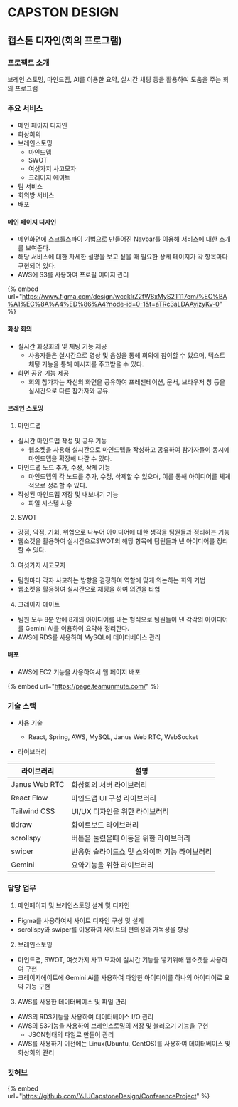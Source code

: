 # CAPSTON DESIGN

## 캡스톤 디자인(회의 프로그램)

### 프로젝트 소개

브레인 스토밍, 마인드맵, AI를 이용한 요약, 실시간 채팅 등을 활용하여 도움을    주는 회의 프로그램



### 주요 서비스

* 메인 페이지 디자인
* 화상회의
* 브레인스토밍
  * 마인드맵
  * SWOT
  * 여섯가지 사고모자
  * 크레이지 에이트
* 팀 서비스
* 회의방 서비스
* 배포



#### 메인 페이지 디자인

* 메인화면에 스크롤스파이 기법으로 만들어진 Navbar를 이용해 서비스에 대한 소개를 보여준다.
* 해당 서비스에 대한 자세한 설명을 보고 싶을 때 필요한 상세 페이지가 각 항목마다 구현되어 있다.
* AWS에 S3를 사용하여 프로필 이미지 관리

{% embed url="https://www.figma.com/design/wcckIrZ2fW8xMyS2T117em/%EC%BA%A1%EC%8A%A4%ED%86%A4?node-id=0-1&t=aTRc3aLDAAyizyKv-0" %}



#### 화상 회의

* 실시간 화상회의 및 채팅 기능 제공
  * 사용자들은 실시간으로 영상 및 음성을 통해 회의에 참여할 수 있으며, 텍스트 채팅 기능을 통해 메시지를 주고받을 수 있다.
* 화면 공유 기능 제공
  * 회의 참가자는 자신의 화면을 공유하여 프레젠테이션, 문서, 브라우저 창 등을 실시간으로 다른 참가자와 공유.



#### 브레인 스토밍

1. 마인드맵

* 실시간 마인드맵 작성 및 공유 기능
  * 웹소켓을   사용해 실시간으로 마인드맵을 작성하고 공유하여 참가자들이 동시에 마인드맵을 확장해 나갈 수 있다.
* 마인드맵 노드 추가, 수정, 삭제 기능
  * 마인드맵의 각 노드를 추가, 수정, 삭제할 수 있으며, 이를 통해 아이디어를 체계적으로 정리할 수 있다.
* 작성된 마인드맵 저장 및 내보내기 기능
  * 파일 시스템 사용

2. SWOT

* 강점, 약점, 기회, 위협으로 나누어 아이디어에 대한 생각을 팀원들과 정리하는 기능
* &#x20;웹소켓을 활용하여 실시간으로SWOT의 해당 항목에 팀원들과 낸 아이디어를 정리할 수 있다.



3. 여섯가지 사고모자

* 팀원마다 각자 사고하는 방향을 결정하여 역할에 맞게 의논하는 회의 기법
* 웹소켓을 활용하여 실시간으로 채팅을 하여 의견을 타협



4. 크레이지 에이트

* 팀원 모두 8분 안에 8개의 아이디어를 내는 형식으로 팀원들이 낸 각각의 아이디어를 Gemini Ai를 이용하여 요약해 정리한다.
* AWS에 RDS를 사용하여 MySQL에 데이터베이스 관리



#### 배포

* AWS에 EC2 기능을 사용하여서 웹 페이지 배포

{% embed url="https://page.teamunmute.com/" %}



### 기술 스택

* 사용 기술
  * React, Spring, AWS, MySQL, Janus Web RTC, WebSocket



* 라이브러리

| 라이브러리         | 설명                        |
| ------------- | ------------------------- |
| Janus Web RTC | 화상회의 서버 라이브러리             |
| React Flow    | 마인드맵 UI 구성 라이브러리          |
| Tailwind CSS  | UI/UX 디자인을 위한 라이브러리       |
| tldraw        | 화이트보드 라이브러리               |
| scrollspy     | 버튼을 눌렸을때 이동을 위한 라이브러리     |
| swiper        | 반응형 슬라이드쇼 및 스와이퍼 기능 라이브러리 |
| Gemini        | 요약기능을 위한 라이브러리            |



### 담당 업무

1. 메인페이지 및 브레인스토밍 설계 및 디자인

* Figma를 사용하여서 사이트 디자인 구성 및 설계
* scrollspy와 swiper를 이용하여 사이트의 편의성과 가독성을 향상



2. 브레인스토밍

* 마인드맵, SWOT, 여섯가지 사고 모자에 실시간 기능을 넣기위해 웹소켓을 사용하여 구현
* 크레이지에이트에 Gemini Ai를 사용하여 다양한 아이디어를 하나의 아이디어로 요약 기능 구현



3. AWS를 사용한 데이터베이스 및 파일 관리

* AWS의 RDS기능을 사용하여 데이터베이스 I/O 관리
* AWS의 S3기능을 사용하여 브레인스토밍의 저장 및 불러오기 기능을 구현
  * JSON형태의 파일로 만들어 관리
* AWS를 사용하기 이전에는 Linux(Ubuntu, CentOS)를 사용하여 데이터베이스 및 화상회의 관리



### 깃허브

{% embed url="https://github.com/YJUCapstoneDesign/ConferenceProject" %}

